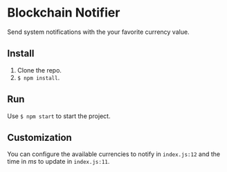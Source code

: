 # Blockchain Notifier

Send system notifications with the your favorite currency value.

## Install

1. Clone the repo.
2. `$ npm install`.

## Run

Use `$ npm start` to start the project.

## Customization

You can configure the available currencies to notify in `index.js:12` and the time in _ms_ to update in `index.js:11`.
